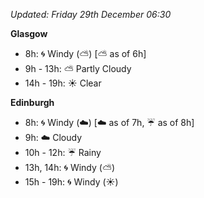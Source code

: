 *Updated: Friday 29th December 06:30*

**Glasgow**

* 8h: :cyclone: Windy (:partly_sunny:) [:partly_sunny: as of 6h]
* 9h - 13h: :partly_sunny: Partly Cloudy
* 14h - 19h: :sunny: Clear

**Edinburgh**

* 8h: :cyclone: Windy (:cloud:) [:cloud: as of 7h, :umbrella: as of 8h]
* 9h: :cloud: Cloudy
* 10h - 12h: :umbrella: Rainy
* 13h, 14h: :cyclone: Windy (:partly_sunny:)
* 15h - 19h: :cyclone: Windy (:sunny:)
